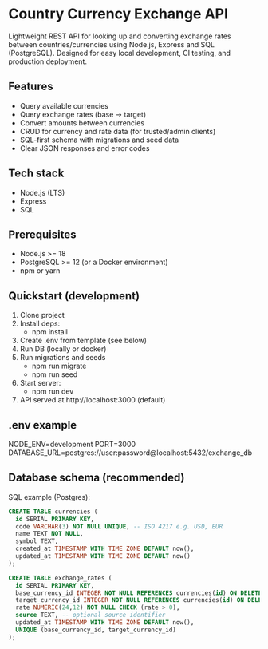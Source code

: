# Country Currency Exchange API

Lightweight REST API for looking up and converting exchange rates between countries/currencies using Node.js, Express and SQL (PostgreSQL). Designed for easy local development, CI testing, and production deployment.

## Features
- Query available currencies
- Query exchange rates (base → target)
- Convert amounts between currencies
- CRUD for currency and rate data (for trusted/admin clients)
- SQL-first schema with migrations and seed data
- Clear JSON responses and error codes

## Tech stack
- Node.js (LTS)
- Express
- SQL

## Prerequisites
- Node.js >= 18
- PostgreSQL >= 12 (or a Docker environment)
- npm or yarn

## Quickstart (development)
1. Clone project
2. Install deps:
	- npm install
3. Create .env from template (see below)
4. Run DB (locally or docker)
5. Run migrations and seeds
	- npm run migrate
	- npm run seed
6. Start server:
	- npm run dev
7. API served at http://localhost:3000 (default)

## .env example
NODE_ENV=development
PORT=3000
DATABASE_URL=postgres://user:password@localhost:5432/exchange_db

## Database schema (recommended)
SQL example (Postgres):

```sql
CREATE TABLE currencies (
  id SERIAL PRIMARY KEY,
  code VARCHAR(3) NOT NULL UNIQUE, -- ISO 4217 e.g. USD, EUR
  name TEXT NOT NULL,
  symbol TEXT,
  created_at TIMESTAMP WITH TIME ZONE DEFAULT now(),
  updated_at TIMESTAMP WITH TIME ZONE DEFAULT now()
);

CREATE TABLE exchange_rates (
  id SERIAL PRIMARY KEY,
  base_currency_id INTEGER NOT NULL REFERENCES currencies(id) ON DELETE CASCADE,
  target_currency_id INTEGER NOT NULL REFERENCES currencies(id) ON DELETE CASCADE,
  rate NUMERIC(24,12) NOT NULL CHECK (rate > 0),
  source TEXT, -- optional source identifier
  updated_at TIMESTAMP WITH TIME ZONE DEFAULT now(),
  UNIQUE (base_currency_id, target_currency_id)
);
```
